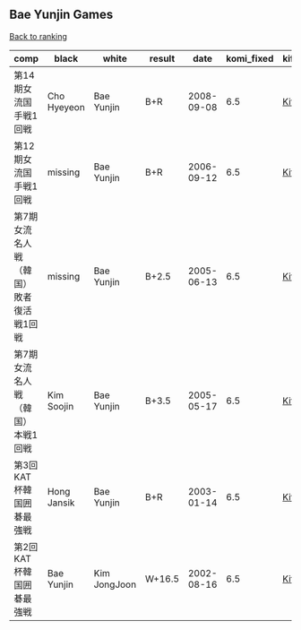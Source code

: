 ## Bae Yunjin Games

[Back to ranking](../../index.md)




| **comp** | **black** | **white** | **result** | **date** | **komi_fixed** | **kifu** | 
| --- | --- | --- | --- | --- | --- | --- |
| 第14期女流国手戦1回戦 | Cho Hyeyeon | Bae Yunjin | B+R | 2008-09-08 | 6.5 | [Kifu](https://kifudepot.net/kifucontents.php?id=8CtB3jDITScqSLI3qSzpBQ%3D%3D) | 
| 第12期女流国手戦1回戦 | missing | Bae Yunjin | B+R | 2006-09-12 | 6.5 | [Kifu](https://kifudepot.net/kifucontents.php?id=dRQ16fL7NQmLHwiu%2BYz2kw%3D%3D) | 
| 第7期女流名人戦（韓国）敗者復活戦1回戦 | missing | Bae Yunjin | B+2.5 | 2005-06-13 | 6.5 | [Kifu](https://kifudepot.net/kifucontents.php?id=FhD6j5uWaZLErWQbqeg1QQ%3D%3D) | 
| 第7期女流名人戦（韓国）本戦1回戦 | Kim Soojin | Bae Yunjin | B+3.5 | 2005-05-17 | 6.5 | [Kifu](https://kifudepot.net/kifucontents.php?id=eKURbVBgUy4jOagAOEnsmQ%3D%3D) | 
| 第3回KAT杯韓国囲碁最強戦 | Hong Jansik | Bae Yunjin | B+R | 2003-01-14 | 6.5 | [Kifu](https://kifudepot.net/kifucontents.php?id=TZ7lU0mk%2BxdRhr4Xog28HA%3D%3D) | 
| 第2回KAT杯韓国囲碁最強戦 | Bae Yunjin | Kim JongJoon | W+16.5 | 2002-08-16 | 6.5 | [Kifu](https://kifudepot.net/kifucontents.php?id=tHTbwdnMoeuo5xvonK%2FNwQ%3D%3D) |




